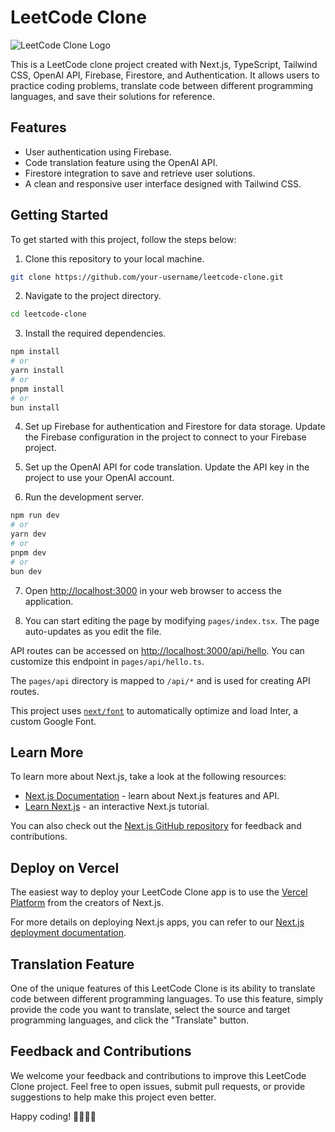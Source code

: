 # LeetCode Clone

![LeetCode Clone Logo](https://your-logo-url.com)

This is a LeetCode clone project created with Next.js, TypeScript, Tailwind CSS, OpenAI API, Firebase, Firestore, and Authentication. It allows users to practice coding problems, translate code between different programming languages, and save their solutions for reference.

## Features

- User authentication using Firebase.
- Code translation feature using the OpenAI API.
- Firestore integration to save and retrieve user solutions.
- A clean and responsive user interface designed with Tailwind CSS.

## Getting Started

To get started with this project, follow the steps below:

1. Clone this repository to your local machine.

```bash
git clone https://github.com/your-username/leetcode-clone.git
```

2. Navigate to the project directory.

```bash
cd leetcode-clone
```

3. Install the required dependencies.

```bash
npm install
# or
yarn install
# or
pnpm install
# or
bun install
```

4. Set up Firebase for authentication and Firestore for data storage. Update the Firebase configuration in the project to connect to your Firebase project.

5. Set up the OpenAI API for code translation. Update the API key in the project to use your OpenAI account.

6. Run the development server.

```bash
npm run dev
# or
yarn dev
# or
pnpm dev
# or
bun dev
```

7. Open [http://localhost:3000](http://localhost:3000) in your web browser to access the application.

8. You can start editing the page by modifying `pages/index.tsx`. The page auto-updates as you edit the file.

API routes can be accessed on [http://localhost:3000/api/hello](http://localhost:3000/api/hello). You can customize this endpoint in `pages/api/hello.ts`.

The `pages/api` directory is mapped to `/api/*` and is used for creating API routes.

This project uses [`next/font`](https://nextjs.org/docs/basic-features/font-optimization) to automatically optimize and load Inter, a custom Google Font.

## Learn More

To learn more about Next.js, take a look at the following resources:

- [Next.js Documentation](https://nextjs.org/docs) - learn about Next.js features and API.
- [Learn Next.js](https://nextjs.org/learn) - an interactive Next.js tutorial.

You can also check out the [Next.js GitHub repository](https://github.com/vercel/next.js/) for feedback and contributions.

## Deploy on Vercel

The easiest way to deploy your LeetCode Clone app is to use the [Vercel Platform](https://vercel.com/new?utm_medium=default-template&filter=next.js&utm_source=create-next-app&utm_campaign=create-next-app-readme) from the creators of Next.js.

For more details on deploying Next.js apps, you can refer to our [Next.js deployment documentation](https://nextjs.org/docs/deployment).

## Translation Feature

One of the unique features of this LeetCode Clone is its ability to translate code between different programming languages. To use this feature, simply provide the code you want to translate, select the source and target programming languages, and click the "Translate" button.

## Feedback and Contributions

We welcome your feedback and contributions to improve this LeetCode Clone project. Feel free to open issues, submit pull requests, or provide suggestions to help make this project even better.

Happy coding! 👨‍💻👩‍💻
